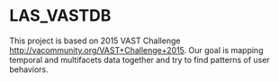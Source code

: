 # LAS_VASTDB

This project is based on 2015 VAST Challenge http://vacommunity.org/VAST+Challenge+2015. Our goal is mapping temporal and multifacets data together and try to find patterns of user behaviors.
